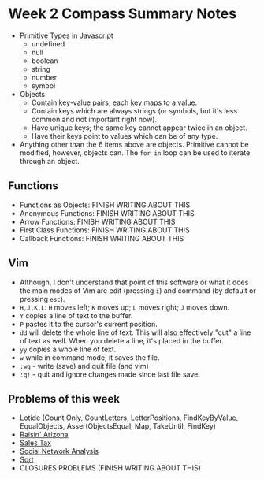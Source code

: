# Week 2 Compass Summary Notes
* Primitive Types in Javascript
  * undefined
  * null
  * boolean
  * string
  * number
  * symbol
* Objects
  * Contain key-value pairs; each key maps to a value.
  * Contain keys which are always strings (or symbols, but it's less common and not important right now).
  * Have unique keys; the same key cannot appear twice in an object.
  * Have their keys point to values which can be of any type.
* Anything other than the 6 items above are objects. Primitive cannot be modified, however, objects can. The `for in` loop can be used to iterate through an object.

## Functions
* Functions as Objects: FINISH WRITING ABOUT THIS
* Anonymous Functions: FINISH WRITING ABOUT THIS
* Arrow Functions: FINISH WRITING ABOUT THIS
* First Class Functions: FINISH WRITING ABOUT THIS
* Callback Functions: FINISH WRITING ABOUT THIS

## Vim
* Although, I don't understand that point of this software or what it does the main modes of Vim are edit (pressing `i`) and command (by default or pressing `esc`).
* `H,J,K,L`: `H` moves left; `K` moves up; `L` moves right; `J` moves down.
* `Y` copies a line of text to the buffer.
* `P` pastes it to the cursor's current position.
* `dd` will delete the whole line of text. This will also effectively "cut" a line of text as well. When you delete a line, it's placed in the buffer.
* `yy` copies a whole line of text.
* `w` while in command mode, it saves the file.
* `:wq` - write (save) and quit file (and vim)
* `:q!` - quit and ignore changes made since last file save.

## Problems of this week
* [Lotide](https://github.com/IrhaAli/lotide) (Count Only, CountLetters, LetterPositions, FindKeyByValue, EqualObjects, AssertObjectsEqual, Map, TakeUntil, FindKey)
* [Raisin' Arizona](https://gist.github.com/IrhaAli/373c4bc28228cd5260f75e4e6f7a3646)
* [Sales Tax](https://gist.github.com/IrhaAli/87aca2eb86a5df67c2addcd711b6e898)
* [Social Network Analysis](https://gist.github.com/IrhaAli/7c6cd1c3d41ae4970b6fec9bd68de32c)
* [Sort](https://gist.github.com/IrhaAli/3ff30bb85229842bf0b205c5abccfdab)
* CLOSURES PROBLEMS (FINISH WRITING ABOUT THIS)